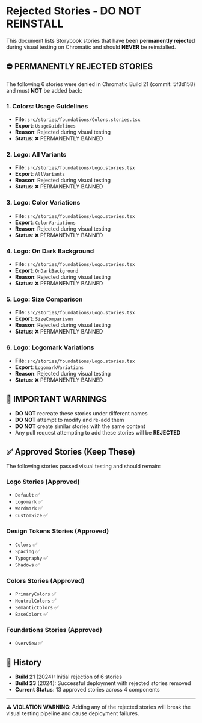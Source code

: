 # Rejected Stories - DO NOT REINSTALL

This document lists Storybook stories that have been **permanently rejected** during visual testing on Chromatic and should **NEVER** be reinstalled.

## ⛔ PERMANENTLY REJECTED STORIES

The following 6 stories were denied in Chromatic Build 21 (commit: 5f3d158) and must **NOT** be added back:

### 1. Colors: Usage Guidelines
- **File**: `src/stories/foundations/Colors.stories.tsx`
- **Export**: `UsageGuidelines`
- **Reason**: Rejected during visual testing
- **Status**: ❌ PERMANENTLY BANNED

### 2. Logo: All Variants
- **File**: `src/stories/foundations/Logo.stories.tsx`
- **Export**: `AllVariants`
- **Reason**: Rejected during visual testing
- **Status**: ❌ PERMANENTLY BANNED

### 3. Logo: Color Variations
- **File**: `src/stories/foundations/Logo.stories.tsx`
- **Export**: `ColorVariations`
- **Reason**: Rejected during visual testing
- **Status**: ❌ PERMANENTLY BANNED

### 4. Logo: On Dark Background
- **File**: `src/stories/foundations/Logo.stories.tsx`
- **Export**: `OnDarkBackground`
- **Reason**: Rejected during visual testing
- **Status**: ❌ PERMANENTLY BANNED

### 5. Logo: Size Comparison
- **File**: `src/stories/foundations/Logo.stories.tsx`
- **Export**: `SizeComparison`
- **Reason**: Rejected during visual testing
- **Status**: ❌ PERMANENTLY BANNED

### 6. Logo: Logomark Variations
- **File**: `src/stories/foundations/Logo.stories.tsx`
- **Export**: `LogomarkVariations`
- **Reason**: Rejected during visual testing
- **Status**: ❌ PERMANENTLY BANNED

## 🚨 IMPORTANT WARNINGS

- **DO NOT** recreate these stories under different names
- **DO NOT** attempt to modify and re-add them
- **DO NOT** create similar stories with the same content
- Any pull request attempting to add these stories will be **REJECTED**

## ✅ Approved Stories (Keep These)

The following stories passed visual testing and should remain:

### Logo Stories (Approved)
- `Default` ✅
- `Logomark` ✅ 
- `Wordmark` ✅
- `CustomSize` ✅

### Design Tokens Stories (Approved)
- `Colors` ✅
- `Spacing` ✅
- `Typography` ✅
- `Shadows` ✅

### Colors Stories (Approved)
- `PrimaryColors` ✅
- `NeutralColors` ✅
- `SemanticColors` ✅
- `BaseColors` ✅

### Foundations Stories (Approved)
- `Overview` ✅

## 📅 History

- **Build 21** (2024): Initial rejection of 6 stories
- **Build 23** (2024): Successful deployment with rejected stories removed
- **Current Status**: 13 approved stories across 4 components

---

**⚠️ VIOLATION WARNING**: Adding any of the rejected stories will break the visual testing pipeline and cause deployment failures.
